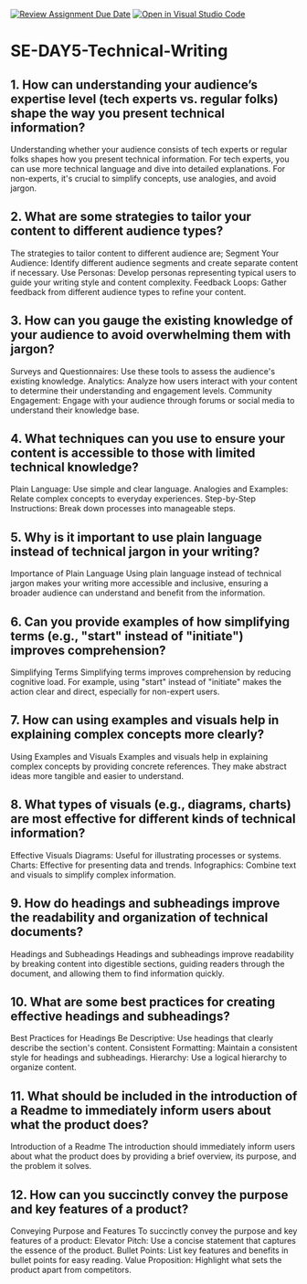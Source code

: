 [![Review Assignment Due Date](https://classroom.github.com/assets/deadline-readme-button-22041afd0340ce965d47ae6ef1cefeee28c7c493a6346c4f15d667ab976d596c.svg)](https://classroom.github.com/a/zsAR-pyY)
[![Open in Visual Studio Code](https://classroom.github.com/assets/open-in-vscode-2e0aaae1b6195c2367325f4f02e2d04e9abb55f0b24a779b69b11b9e10269abc.svg)](https://classroom.github.com/online_ide?assignment_repo_id=15709581&assignment_repo_type=AssignmentRepo)
# SE-DAY5-Technical-Writing
## 1. How can understanding your audience’s expertise level (tech experts vs. regular folks) shape the way you present technical information?
Understanding whether your audience consists of tech experts or regular folks shapes how you present technical information. For tech experts, you can use more technical language and dive into detailed explanations. For non-experts, it's crucial to simplify concepts, use analogies, and avoid jargon.

## 2. What are some strategies to tailor your content to different audience types?
The strategies to tailor content to different audience are; 
Segment Your Audience: Identify different audience segments and create separate content if necessary.
Use Personas: Develop personas representing typical users to guide your writing style and content complexity.
Feedback Loops: Gather feedback from different audience types to refine your content.
## 3. How can you gauge the existing knowledge of your audience to avoid overwhelming them with jargon?
Surveys and Questionnaires: Use these tools to assess the audience's existing knowledge.
Analytics: Analyze how users interact with your content to determine their understanding and engagement levels.
Community Engagement: Engage with your audience through forums or social media to understand their knowledge base.
## 4. What techniques can you use to ensure your content is accessible to those with limited technical knowledge?
Plain Language: Use simple and clear language.
Analogies and Examples: Relate complex concepts to everyday experiences.
Step-by-Step Instructions: Break down processes into manageable steps.
## 5. Why is it important to use plain language instead of technical jargon in your writing?
Importance of Plain Language
Using plain language instead of technical jargon makes your writing more accessible and inclusive, ensuring a broader audience can understand and benefit from the information.
## 6. Can you provide examples of how simplifying terms (e.g., "start" instead of "initiate") improves comprehension?
Simplifying Terms
Simplifying terms improves comprehension by reducing cognitive load. For example, using "start" instead of "initiate" makes the action clear and direct, especially for non-expert users.
## 7. How can using examples and visuals help in explaining complex concepts more clearly?
Using Examples and Visuals
Examples and visuals help in explaining complex concepts by providing concrete references. They make abstract ideas more tangible and easier to understand.
## 8. What types of visuals (e.g., diagrams, charts) are most effective for different kinds of technical information?
Effective Visuals
Diagrams: Useful for illustrating processes or systems.
Charts: Effective for presenting data and trends.
Infographics: Combine text and visuals to simplify complex information.
## 9. How do headings and subheadings improve the readability and organization of technical documents?
Headings and Subheadings
Headings and subheadings improve readability by breaking content into digestible sections, guiding readers through the document, and allowing them to find information quickly.
## 10. What are some best practices for creating effective headings and subheadings?
Best Practices for Headings
Be Descriptive: Use headings that clearly describe the section's content.
Consistent Formatting: Maintain a consistent style for headings and subheadings.
Hierarchy: Use a logical hierarchy to organize content.
## 11. What should be included in the introduction of a Readme to immediately inform users about what the product does?
Introduction of a Readme
The introduction should immediately inform users about what the product does by providing a brief overview, its purpose, and the problem it solves.
## 12. How can you succinctly convey the purpose and key features of a product?
Conveying Purpose and Features
To succinctly convey the purpose and key features of a product:
Elevator Pitch: Use a concise statement that captures the essence of the product.
Bullet Points: List key features and benefits in bullet points for easy reading.
Value Proposition: Highlight what sets the product apart from competitors.
